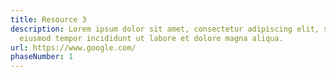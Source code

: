 ```yaml
---
title: Resource 3
description: Lorem ipsum dolor sit amet, consectetur adipiscing elit, sed do
  eiusmod tempor incididunt ut labore et dolore magna aliqua.
url: https://www.google.com/
phaseNumber: 1
---
```

